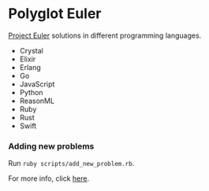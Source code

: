# Polyglot Euler

[Project Euler](https://projecteuler.net) solutions in different programming languages.

- Crystal
- Elixir
- Erlang
- Go
- JavaScript
- Python
- ReasonML
- Ruby
- Rust
- Swift

### Adding new problems

Run `ruby scripts/add_new_problem.rb`.

For more info, click [here](https://github.com/FrankKair/polyglot-euler/tree/master/scripts).
